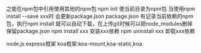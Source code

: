 之能在npm包中引用使用其他的npm包
npm init 使当前目录为npm包
当使用npm install --save xxx时 会更新package.json
package.json 有记录当前依赖的npm包，执行npm install 就可以自动下载，在上传git时候可以把node_modules删掉 保留package.json
npm install xxx 安装xxx依赖
npm uninstall xxx 卸载xxx依赖

node.js 
express框架
koa框架:koa-mount,koa-static,koa
